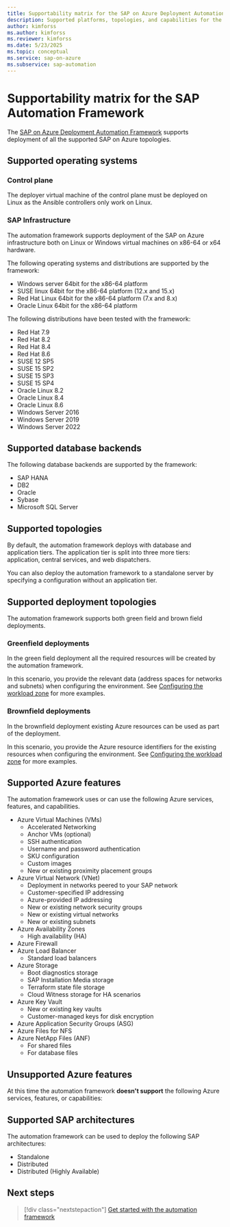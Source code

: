 ```yaml
---
title: Supportability matrix for the SAP on Azure Deployment Automation Framework
description: Supported platforms, topologies, and capabilities for the SAP on Azure Deployment Automation Framework.
author: kimforss
ms.author: kimforss
ms.reviewer: kimforss
ms.date: 5/23/2025
ms.topic: conceptual
ms.service: sap-on-azure
ms.subservice: sap-automation
---
```


# Supportability matrix for the SAP Automation Framework

The [SAP on Azure Deployment Automation Framework](deployment-framework.md) supports deployment of all the supported SAP on Azure topologies.

## Supported operating systems

### Control plane

The deployer virtual machine of the control plane must be deployed on Linux as the Ansible controllers only work on Linux.

### SAP Infrastructure

The automation framework supports deployment of the SAP on Azure infrastructure both on Linux or Windows virtual machines on x86-64 or x64 hardware.   

The following operating systems and distributions are supported by the framework:

- Windows server 64bit for the x86-64 platform
- SUSE linux 64bit for the x86-64 platform (12.x and 15.x)
- Red Hat Linux 64bit for the x86-64 platform (7.x and 8.x)
- Oracle Linux 64bit for the x86-64 platform

The following distributions have been tested with the framework:
- Red Hat 7.9
- Red Hat 8.2
- Red Hat 8.4
- Red Hat 8.6
- SUSE 12 SP5
- SUSE 15 SP2
- SUSE 15 SP3
- SUSE 15 SP4
- Oracle Linux 8.2
- Oracle Linux 8.4
- Oracle Linux 8.6
- Windows Server 2016
- Windows Server 2019
- Windows Server 2022

## Supported database backends

The following database backends are supported by the framework:

- SAP HANA
- DB2
- Oracle
- Sybase
- Microsoft SQL Server


## Supported topologies

By default, the automation framework deploys with database and application tiers. The application tier is split into three more tiers: application, central services, and web dispatchers. 

You can also deploy the automation framework to a standalone server by specifying a configuration without an application tier.

## Supported deployment topologies

The automation framework supports both green field and brown field deployments. 

### Greenfield deployments
In the green field deployment all the required resources will be created by the automation framework.

In this scenario, you provide the relevant data (address spaces for networks and subnets) when configuring the environment. See [Configuring the workload zone](configure-workload-zone.md) for more examples.

### Brownfield deployments
In the brownfield deployment existing Azure resources can be used as part of the deployment.

In this scenario, you provide the Azure resource identifiers for the existing resources when configuring the environment. See [Configuring the workload zone](configure-workload-zone.md) for more examples.

## Supported Azure features

The automation framework uses or can use the following Azure services, features, and capabilities.

- Azure Virtual Machines (VMs)
    - Accelerated Networking
    - Anchor VMs (optional)
    - SSH authentication
    - Username and password authentication
    - SKU configuration
    - Custom images
    - New or existing proximity placement groups
- Azure Virtual Network (VNet)
    - Deployment in networks peered to your SAP network
    - Customer-specified IP addressing
    - Azure-provided IP addressing
    - New or existing network security groups
    - New or existing virtual networks
    - New or existing subnets
- Azure Availability Zones
    - High availability (HA)
- Azure Firewall
- Azure Load Balancer
    - Standard load balancers
- Azure Storage
    - Boot diagnostics storage
    - SAP Installation Media storage
    - Terraform state file storage
    - Cloud Witness storage for HA scenarios
- Azure Key Vault
    - New or existing key vaults
    - Customer-managed keys for disk encryption
- Azure Application Security Groups (ASG)
- Azure Files for NFS
- Azure NetApp Files (ANF)
    - For shared files
    - For database files

## Unsupported Azure features

At this time the automation framework **doesn't support** the following Azure services, features, or capabilities:

## Supported SAP architectures

The automation framework can be used to deploy the following SAP architectures: 

- Standalone
- Distributed
- Distributed (Highly Available)


## Next steps


> [!div class="nextstepaction"]
> [Get started with the automation framework](get-started.md)
